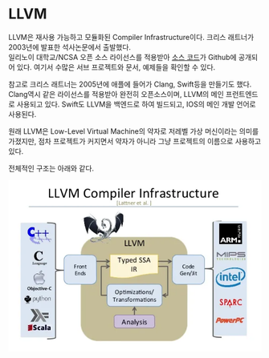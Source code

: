 LLVM
=

LLVM은 재사용 가능하고 모듈화된 Compiler Infrastructure이다. 크리스 래트너가 2003년에 발표한 석사논문에서 출발했다.   
일리노이 대학교/NCSA 오픈 소스 라이선스를 적용받아 [소스 코드](https://github.com/llvm/llvm-project)가 Github에 공개되어 있다. 여기서 수많은 서브 프로젝트와 문서, 예제들을 확인할 수 있다.

참고로 크리스 래트너는 2005년에 애플에 들어가 Clang, Swift등을 만들기도 했다. Clang역시 같은 라이선스를 적용받아 완전히 오픈소스이며, LLVM의 메인 프런트엔드로 사용되고 있다. Swift도 LLVM을 백엔드로 하여 빌드되고, IOS의 메인 개발 언어로 사용된다.

원래 LLVM은 Low-Level Virtual Machine의 약자로 저레벨 가상 머신이라는 의미를 가졌지만, 점차 프로젝트가 커지면서 약자가 아니라 그냥 프로젝트의 이름으로 사용하고 있다.

전체적인 구조는 아래와 같다.

![LLVM 구조](images/LLVM%20%EA%B5%AC%EC%A1%B0.webp)

